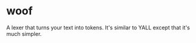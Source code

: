 # woof
A lexer that turns your text into tokens. It's similar to YALL except that it's much simpler.
